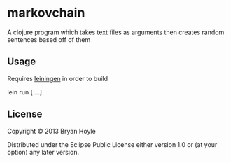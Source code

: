 # markovchain

A clojure program which takes text files as arguments then creates random sentences based off of them

## Usage

Requires [leiningen](http://leiningen.org/) in order to build

lein run <textfile1> [<textfile2> ...]

## License

Copyright © 2013 Bryan Hoyle

Distributed under the Eclipse Public License either version 1.0 or (at
your option) any later version.
